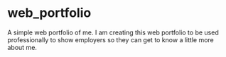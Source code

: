 # web_portfolio
A simple web portfolio of me.
I am creating this web portfolio to be used professionally to show employers so they can get to know a little more about me.